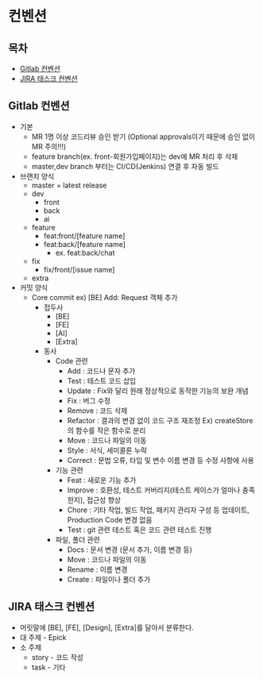 # **컨벤션**

## **목차**

- [Gitlab 컨벤션](https://www.notion.so/Commit-Convention-ab79ef5934984be7a273d94203f74751)
- [JIRA 태스크 컨벤션](https://www.notion.so/Commit-Convention-ab79ef5934984be7a273d94203f74751)

## **Gitlab 컨벤션**

- 기본
  - MR 1명 이상 코드리뷰 승인 받기 (Optional approvals이기 때문에 승인 없이 MR 주의!!!)
  - feature branch(ex. front-회원가입페이지)는 dev에 MR 처리 후 삭제
  - master,dev branch 부터는 CI/CD(Jenkins) 연결 후 자동 빌드
- 브랜치 양식
  - master = latest release
  - dev
    - front
    - back
    - ai
  - feature
    - feat:front/[feature name]
    - feat:back/[feature name]
      - ex. feat:back/chat
  - fix
    - fix/front/[issue name]
  - extra
- 커밋 양식
  - Core commit   ex) [BE] Add: Request 객체 추가
    - 접두사
      - [BE]
      - [FE]
      - [AI]
      - [Extra]
    - 동사
      - Code 관련
        - Add : 코드나 문자 추가
        - Test : 테스트 코드 삽입
        - Update : Fix와 달리 원래 정상적으로 동작한 기능의 보완 개념
        - Fix : 버그 수정
        - Remove : 코드 삭제
        - Refactor : 결과의 변경 없이 코드 구조 재조정 Ex) createStore의 함수를 작은 함수로 분리
        - Move : 코드나 파일의 이동
        - Style : 서식, 세미콜론 누락
        - Correct : 문법 오류, 타입 및 변수 이름 변경 등 수정 사항에 사용
      - 기능 관련
        - Feat : 새로운 기능 추가
        - Improve : 호환성, 테스트 커버리지(테스트 케이스가 얼마나 충족 한지), 접근성 향상
        - Chore : 기타 작업, 빌드 작업, 패키지 관리자 구성 등 업데이트, Production Code 변경 없음
        - Test : git 관련 테스트 혹은 코드 관련 테스트 진행
      - 파일, 폴더 관련
        - Docs : 문서 변경 (문서 추가, 이름 변경 등)
        - Move : 코드나 파일의 이동
        - Rename : 이름 변경
        - Create : 파일이나 폴더 추가

## **JIRA 태스크 컨벤션**

- 머릿말에 [BE], [FE], [Design], [Extra]를 달아서 분류한다.
- 대 주제 - Epick
- 소 주제
  - story - 코드 작성
  - task - 기타